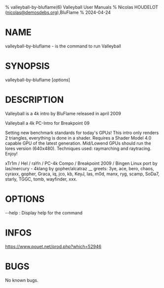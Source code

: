 % valleyball-by-bluflame(6) Valleyball User Manuals
% Nicolas HOUDELOT (nicolas@demosdebs.org),BluFlame
% 2024-04-24

# NAME
valleyball-by-bluflame - is the command to run Valleyball 

# SYNOPSIS
valleyball-by-bluflame [*options*]

# DESCRIPTION
Valleyball  is a 4k intro by BluFlame released in april 2009
 
Valleyball a 4k PC-Intro for Breakpoint 09

Setting new benchmark standards for  today's GPUs!
This intro only renders  2  triangles, everything is  done in a  shader.
Requires a Shader Model 4.0 capable GPU of  the latest generation.
Mid/Lowend GPUs should run the lores version (640x480).
Techniques used:  raymarching  and  raytracing.
Enjoy!
       
xTr1m / Hel / raYn / PC-4k Compo / Breakpoint 2009 / Bingen
Linux port by las/mercury - 4klang by gopher/alcatraz
                                                          __
greets: 3ye, ace, bero, chaos,  cyraxx,  gopher,  Graca, iq,  jco, kb, KeyJ,
 las, m0d,  manx,  ryg, scamp, SoDa7, starly, TGGC, tomb, wayfinder, xxx.

# OPTIONS
\--help
:   Display help for the command

# INFOS
https://www.pouet.net/prod.php?which=52946

# BUGS
No known bugs.
